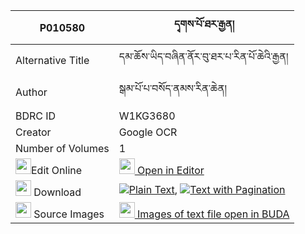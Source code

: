 |P010580|དྭགས་པོ་ཐར་རྒྱན། 
| --- | --- 
|Alternative Title |དམ་ཆོས་ཡིད་བཞིན་ནོར་བུ་ཐར་པ་རིན་པོ་ཆེའི་རྒྱན།
|Author| སྒམ་པོ་པ་བསོད་ནམས་རིན་ཆེན།
|BDRC ID | W1KG3680
|Creator | Google OCR
|Number of Volumes| 1
|<img width="25" src="https://img.icons8.com/color/25/000000/edit-property.png">Edit Online| [<img width="25" src="https://avatars.githubusercontent.com/u/45091458?s=200&v=4"> Open in Editor](http://editor.openpecha.org/P010580)
|<img width="25" src="https://img.icons8.com/fluent/48/000000/download-2.png"/>  Download | [![](https://img.icons8.com/color/20/000000/txt.png)Plain Text](https://github.com/Openpecha/P010580/releases/download/v1/dakpo_tar_gyen_plain_P010580.zip), [![](https://img.icons8.com/color/20/000000/txt.png)Text with Pagination](https://github.com/Openpecha/P010580/releases/download/v1/dakpo_tar_gyen_pages_P010580.zip)
|<img width="25" src="https://img.icons8.com/plasticine/100/000000/pictures-folder.png"/>  Source Images | [<img width="25" src="https://library.bdrc.io/icons/BUDA-small.svg"> Images of text file open in BUDA](https://library.bdrc.io/show/bdr:W1KG3680)